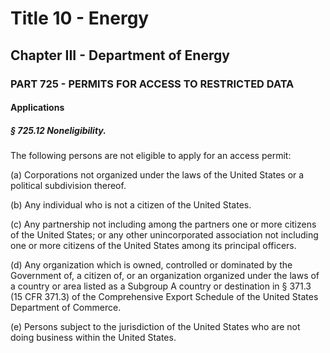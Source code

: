
# Title 10 - Energy
## Chapter III - Department of Energy
### PART 725 - PERMITS FOR ACCESS TO RESTRICTED DATA
#### Applications
##### § 725.12 Noneligibility.

The following persons are not eligible to apply for an access permit:

(a) Corporations not organized under the laws of the United States or a political subdivision thereof.

(b) Any individual who is not a citizen of the United States.

(c) Any partnership not including among the partners one or more citizens of the United States; or any other unincorporated association not including one or more citizens of the United States among its principal officers.

(d) Any organization which is owned, controlled or dominated by the Government of, a citizen of, or an organization organized under the laws of a country or area listed as a Subgroup A country or destination in § 371.3 (15 CFR 371.3) of the Comprehensive Export Schedule of the United States Department of Commerce.

(e) Persons subject to the jurisdiction of the United States who are not doing business within the United States.
